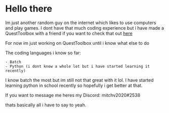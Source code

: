 # Hello there

Im just another random guy on the internet which likes to use computers and play games. I dont have that much coding experience but i have made a QuestToolbox with a friend if you want to check that out [here](https://github.com/mitchv2020/QuestToolbox/releases)

For now im just working on QuestToolbox until i know what else to do

The coding languages i know so far:

    - Batch
    - Python (i dont know a whole lot but i have started learning it recently)

I know batch the most but im still not that great with it lol. I have started learning python in school recently so hopefully i get better at that.

If you want to message me heres my Discord: mitchv2020#2538

thats basically all i have to say to yeah.

<!--
**mitchv2020/mitchv2020** is a ✨ _special_ ✨ repository because its `README.md` (this file) appears on your GitHub profile.

Here are some ideas to get you started:

- 🔭 I’m currently working on ...
- 🌱 I’m currently learning ...
- 👯 I’m looking to collaborate on ...
- 🤔 I’m looking for help with ...
- 💬 Ask me about ...
- 📫 How to reach me: ...
- 😄 Pronouns: ...
- ⚡ Fun fact: ...
-->
